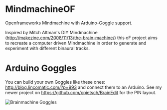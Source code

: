 # MindmachineOF
Openframeworks Mindmachine with Arduino-Goggle support.

Inspired by Mitch Altman's DIY Mindmachine (http://makezine.com/2008/11/13/the-brain-machine/) this oF project aims to recreate a computer driven Mindmachine in order to generate and experiment with different binaural tracks.

# Arduino Goggles
You can build your own Goggles like these ones: http://blog.lincomatic.com/?p=993 and connect them to an Arduino. See my newer project on https://github.com/cpietsch/BrainEdit for the PIN layout.

![Brainmachine Goggles](http://i.imgur.com/eAARcVd.png)
